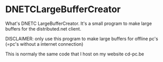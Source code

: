 # DNETCLargeBufferCreator

What's DNETC LargeBufferCreator. It's a small program to make large buffers for the distributed.net client.

DISCLAIMER: only use this program to make large buffers for offline pc's (=pc's without a internet connection) 

This is normaly the same code that I host on my website cd-pc.be
